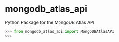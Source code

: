 # mongodb_atlas_api
Python Package for the MongoDB Atlas API

```python
>>> from mongodb_atlas_api import MongoDBAtlasAPI
>>>

```
